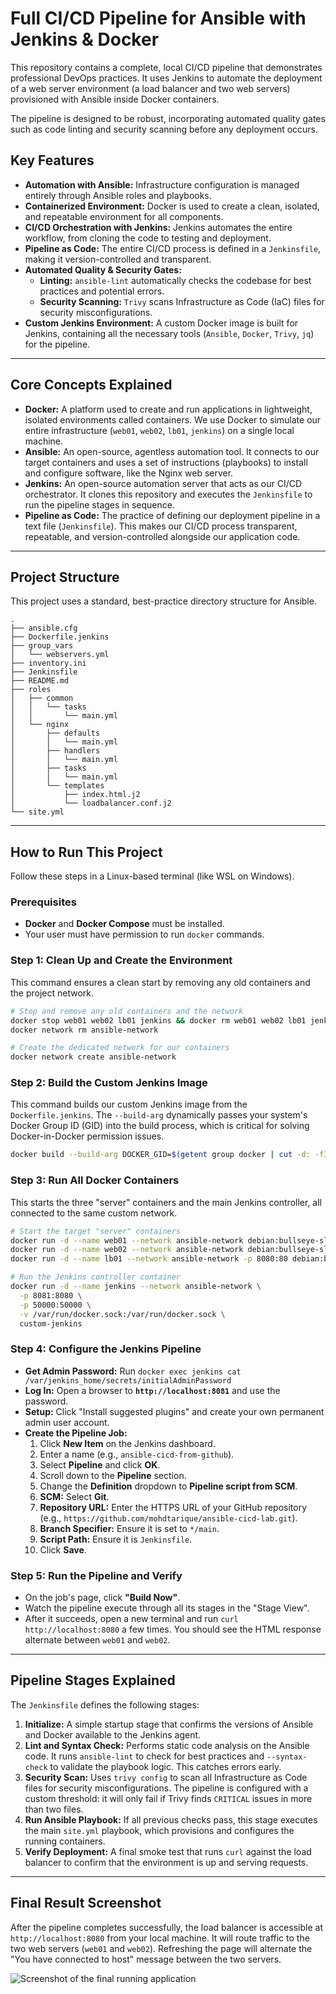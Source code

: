 # Full CI/CD Pipeline for Ansible with Jenkins & Docker

This repository contains a complete, local CI/CD pipeline that demonstrates professional DevOps practices. It uses Jenkins to automate the deployment of a web server environment (a load balancer and two web servers) provisioned with Ansible inside Docker containers.

The pipeline is designed to be robust, incorporating automated quality gates such as code linting and security scanning before any deployment occurs.

## Key Features

* **Automation with Ansible:** Infrastructure configuration is managed entirely through Ansible roles and playbooks.
* **Containerized Environment:** Docker is used to create a clean, isolated, and repeatable environment for all components.
* **CI/CD Orchestration with Jenkins:** Jenkins automates the entire workflow, from cloning the code to testing and deployment.
* **Pipeline as Code:** The entire CI/CD process is defined in a `Jenkinsfile`, making it version-controlled and transparent.
* **Automated Quality & Security Gates:**
    * **Linting:** `ansible-lint` automatically checks the codebase for best practices and potential errors.
    * **Security Scanning:** `Trivy` scans Infrastructure as Code (IaC) files for security misconfigurations.
* **Custom Jenkins Environment:** A custom Docker image is built for Jenkins, containing all the necessary tools (`Ansible`, `Docker`, `Trivy`, `jq`) for the pipeline.

---

## Core Concepts Explained

* **Docker:** A platform used to create and run applications in lightweight, isolated environments called containers. We use Docker to simulate our entire infrastructure (`web01`, `web02`, `lb01`, `jenkins`) on a single local machine.
* **Ansible:** An open-source, agentless automation tool. It connects to our target containers and uses a set of instructions (playbooks) to install and configure software, like the Nginx web server.
* **Jenkins:** An open-source automation server that acts as our CI/CD orchestrator. It clones this repository and executes the `Jenkinsfile` to run the pipeline stages in sequence.
* **Pipeline as Code:** The practice of defining our deployment pipeline in a text file (`Jenkinsfile`). This makes our CI/CD process transparent, repeatable, and version-controlled alongside our application code.

---

## Project Structure

This project uses a standard, best-practice directory structure for Ansible.

```
.
├── ansible.cfg
├── Dockerfile.jenkins
├── group_vars
│   └── webservers.yml
├── inventory.ini
├── Jenkinsfile
├── README.md
├── roles
│   ├── common
│   │   └── tasks
│   │       └── main.yml
│   └── nginx
│       ├── defaults
│       │   └── main.yml
│       ├── handlers
│       │   └── main.yml
│       ├── tasks
│       │   └── main.yml
│       └── templates
│           ├── index.html.j2
│           └── loadbalancer.conf.j2
└── site.yml
```

---

## How to Run This Project

Follow these steps in a Linux-based terminal (like WSL on Windows).

### Prerequisites

* **Docker** and **Docker Compose** must be installed.
* Your user must have permission to run `docker` commands.

### Step 1: Clean Up and Create the Environment

This command ensures a clean start by removing any old containers and the project network.

```bash
# Stop and remove any old containers and the network
docker stop web01 web02 lb01 jenkins && docker rm web01 web02 lb01 jenkins
docker network rm ansible-network

# Create the dedicated network for our containers
docker network create ansible-network
```

### Step 2: Build the Custom Jenkins Image

This command builds our custom Jenkins image from the `Dockerfile.jenkins`. The `--build-arg` dynamically passes your system's Docker Group ID (GID) into the build process, which is critical for solving Docker-in-Docker permission issues.

```bash
docker build --build-arg DOCKER_GID=$(getent group docker | cut -d: -f3) -t custom-jenkins -f Dockerfile.jenkins .
```

### Step 3: Run All Docker Containers

This starts the three "server" containers and the main Jenkins controller, all connected to the same custom network.

```bash
# Start the target "server" containers
docker run -d --name web01 --network ansible-network debian:bullseye-slim sleep 3600
docker run -d --name web02 --network ansible-network debian:bullseye-slim sleep 3600
docker run -d --name lb01 --network ansible-network -p 8080:80 debian:bullseye-slim sleep 3600

# Run the Jenkins controller container
docker run -d --name jenkins --network ansible-network \
  -p 8081:8080 \
  -p 50000:50000 \
  -v /var/run/docker.sock:/var/run/docker.sock \
  custom-jenkins
```

### Step 4: Configure the Jenkins Pipeline

* **Get Admin Password:** Run `docker exec jenkins cat /var/jenkins_home/secrets/initialAdminPassword`
* **Log In:** Open a browser to **`http://localhost:8081`** and use the password.
* **Setup:** Click "Install suggested plugins" and create your own permanent admin user account.
* **Create the Pipeline Job:**
    1.  Click **New Item** on the Jenkins dashboard.
    2.  Enter a name (e.g., `ansible-cicd-from-github`).
    3.  Select **Pipeline** and click **OK**.
    4.  Scroll down to the **Pipeline** section.
    5.  Change the **Definition** dropdown to **Pipeline script from SCM**.
    6.  **SCM:** Select **Git**.
    7.  **Repository URL:** Enter the HTTPS URL of your GitHub repository (e.g., `https://github.com/mohdtarique/ansible-cicd-lab.git`).
    8.  **Branch Specifier:** Ensure it is set to `*/main`.
    9.  **Script Path:** Ensure it is `Jenkinsfile`.
    10. Click **Save**.

### Step 5: Run the Pipeline and Verify

* On the job's page, click **"Build Now"**.
* Watch the pipeline execute through all its stages in the "Stage View".
* After it succeeds, open a new terminal and run `curl http://localhost:8080` a few times. You should see the HTML response alternate between `web01` and `web02`.

---

## Pipeline Stages Explained

The `Jenkinsfile` defines the following stages:

1.  **Initialize:** A simple startup stage that confirms the versions of Ansible and Docker available to the Jenkins agent.
2.  **Lint and Syntax Check:** Performs static code analysis on the Ansible code. It runs `ansible-lint` to check for best practices and `--syntax-check` to validate the playbook logic. This catches errors early.
3.  **Security Scan:** Uses `trivy config` to scan all Infrastructure as Code files for security misconfigurations. The pipeline is configured with a custom threshold: it will only fail if Trivy finds `CRITICAL` issues in more than two files.
4.  **Run Ansible Playbook:** If all previous checks pass, this stage executes the main `site.yml` playbook, which provisions and configures the running containers.
5.  **Verify Deployment:** A final smoke test that runs `curl` against the load balancer to confirm that the environment is up and serving requests.

---

## Final Result Screenshot

After the pipeline completes successfully, the load balancer is accessible at `http://localhost:8080` from your local machine. It will route traffic to the two web servers (`web01` and `web02`). Refreshing the page will alternate the "You have connected to host" message between the two servers.

![Screenshot of the final running application](https://storage.googleapis.com/project-1-1444012133933.appspot.com/uploaded:image_fb99ba.png-ccb21879-2dc5-4839-8857-814d96e8452a)
